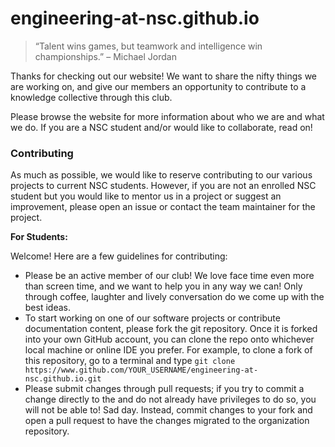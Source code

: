 # engineering-at-nsc.github.io

> “Talent wins games, but teamwork and intelligence win championships.” – Michael Jordan

Thanks for checking out our website! We want to share the nifty things we are working on, and give our members an opportunity to contribute to a knowledge collective through this club. 

Please browse the website for more information about who we are and what we do. If you are a NSC student and/or would like to collaborate, read on!

### Contributing

As much as possible, we would like to reserve contributing to our various projects to current NSC students. However, if you are not an enrolled NSC student but you would like to mentor us in a project or suggest an improvement, please open an issue or contact the team maintainer for the project.

**For Students:**

Welcome! Here are a few guidelines for contributing:
* Please be an active member of our club! We love face time even more than screen time, and we want to help you in any way we can! Only through coffee, laughter and lively conversation do we come up with the best ideas.
* To start working on one of our software projects or contribute documentation content, please fork the git repository. Once it is forked into your own GitHub account, you can clone the repo onto whichever local machine or online IDE you prefer. For example, to clone a fork of this repository, go to a terminal and type ```git clone https://www.github.com/YOUR_USERNAME/engineering-at-nsc.github.io.git```
* Please submit changes through pull requests; if you try to commit a change directly to the and do not already have privileges to do so, you will not be able to! Sad day. Instead, commit changes to your fork and open a pull request to have the changes migrated to the organization repository.

